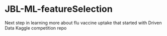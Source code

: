 # JBL-ML-featureSelection
Next step in learning more about flu vaccine uptake that started with Driven Data Kaggle competition repo
